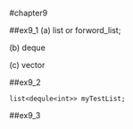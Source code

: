 #chapter9

##ex9_1
(a) list or forword_list;

(b) deque

(c) vector

##ex9_2
~~~
list<dequle<int>> myTestList;
~~~

##ex9_3

